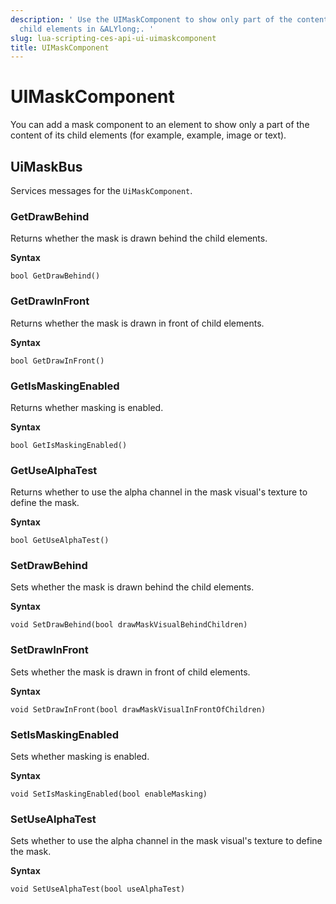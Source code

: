 ```yaml
---
description: ' Use the UIMaskComponent to show only part of the content of a component''s
  child elements in &ALYlong;. '
slug: lua-scripting-ces-api-ui-uimaskcomponent
title: UIMaskComponent
---
```

# UIMaskComponent<a name="lua-scripting-ces-api-ui-uimaskcomponent"></a>

You can add a mask component to an element to show only a part of the content of its child elements \(for example, example, image or text\)\.

## UiMaskBus<a name="lua-scripting-ces-api-ui-uimaskcomponent-uimaskbus"></a>

Services messages for the `UiMaskComponent`\.

### GetDrawBehind<a name="lua-scripting-ces-api-ui-uimaskcomponent-uimaskbus-getdrawbehind"></a>

Returns whether the mask is drawn behind the child elements\.

**Syntax**

```
bool GetDrawBehind()
```

### GetDrawInFront<a name="lua-scripting-ces-api-ui-uimaskcomponent-uimaskbus-getdrawinfront"></a>

Returns whether the mask is drawn in front of child elements\.

**Syntax**

```
bool GetDrawInFront()
```

### GetIsMaskingEnabled<a name="lua-scripting-ces-api-ui-uimaskcomponent-uimaskbus-getismaskingenabled"></a>

Returns whether masking is enabled\.

**Syntax**

```
bool GetIsMaskingEnabled()
```

### GetUseAlphaTest<a name="lua-scripting-ces-api-ui-uimaskcomponent-uimaskbus-getusealphatest"></a>

Returns whether to use the alpha channel in the mask visual's texture to define the mask\.

**Syntax**

```
bool GetUseAlphaTest()
```

### SetDrawBehind<a name="lua-scripting-ces-api-ui-uimaskcomponent-uimaskbus-setdrawbehind"></a>

Sets whether the mask is drawn behind the child elements\.

**Syntax**

```
void SetDrawBehind(bool drawMaskVisualBehindChildren) 
```

### SetDrawInFront<a name="lua-scripting-ces-api-ui-uimaskcomponent-uimaskbus-setdrawinfront"></a>

Sets whether the mask is drawn in front of child elements\.

**Syntax**

```
void SetDrawInFront(bool drawMaskVisualInFrontOfChildren)
```

### SetIsMaskingEnabled<a name="lua-scripting-ces-api-ui-uimaskcomponent-uimaskbus-setismaskingenabled"></a>

Sets whether masking is enabled\.

**Syntax**

```
void SetIsMaskingEnabled(bool enableMasking)
```

### SetUseAlphaTest<a name="lua-scripting-ces-api-ui-uimaskcomponent-uimaskbus-setusealphatest"></a>

Sets whether to use the alpha channel in the mask visual's texture to define the mask\.

**Syntax**

```
void SetUseAlphaTest(bool useAlphaTest)
```
